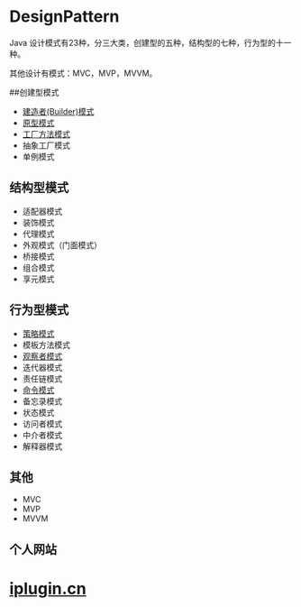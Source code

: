 # DesignPattern

Java 设计模式有23种，分三大类，创建型的五种，结构型的七种，行为型的十一种。

其他设计有模式：MVC，MVP，MVVM。

##创建型模式
* [建造者(Builder)模式](https://github.com/OriginalLove/DesignPattern/blob/master/BuilderDesignPattern.md)
* [原型模式](https://github.com/OriginalLove/DesignPattern/blob/master/%E5%8E%9F%E5%9E%8B%E6%A8%A1%E5%BC%8F.md)
* [工厂方法模式](https://github.com/OriginalLove/DesignPattern/blob/master/%E5%B7%A5%E5%8E%82%E6%96%B9%E6%B3%95%E6%A8%A1%E5%BC%8F.md)
* 抽象工厂模式
* 单例模式


## 结构型模式

* 适配器模式
* 装饰模式
* 代理模式
* 外观模式（门面模式）
* 桥接模式 
* 组合模式
* 享元模式

## 行为型模式

* [策略模式](https://github.com/OriginalLove/DesignPattern/blob/master/%E7%AD%96%E7%95%A5%E6%A8%A1%E5%BC%8F.md)
* 模板方法模式
* [观察者模式](https://github.com/OriginalLove/DesignPattern/blob/master/%E8%A7%82%E5%AF%9F%E8%80%85%E6%A8%A1%E5%BC%8F.md)
* 迭代器模式
* 责任链模式
* [命令模式](https://github.com/OriginalLove/DesignPattern/blob/master/CommandPattern.md)
* 备忘录模式
* 状态模式
* 访问者模式
* 中介者模式
* 解释器模式

## 其他

* MVC
* MVP
* MVVM


## 个人网站

#  [iplugin.cn](http://www.iplugin.cn)